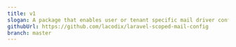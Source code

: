 ```yaml
---
title: v1
slogan: A package that enables user or tenant specific mail driver configuration.
githubUrl: https://github.com/lacodix/laravel-scoped-mail-config
branch: master
---
```

